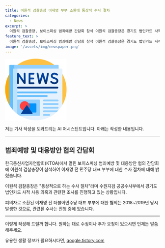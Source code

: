 ```yaml
---
title: 이원석 검찰총장 이재명 부부 소환에 통상적 수사 절차
categories:
  - News
excerpt: >
  이원석 검찰총장, 보이스피싱 범죄예방 간담회 참석 이원석 검찰총장은 경기도 법인카드 사적 사용 의혹과 관련된 수사 절차를 설명하며 이재명 전 민주당 대표 부부에게 소환통보한 사실을 공개했다. 지난 4일, 혐의를 받는 이 전 대표와 배우자 김씨에게 피의자 신분 출석 요청이 있었으며, 이 의혹은 2018~2019년 당시 경기도지사였던 이 전 대표와 김씨가 경기도 예산을 사적으로 유용한 것으로 알려졌다.
feature_text: >
  이원석 검찰총장, 보이스피싱 범죄예방 간담회 참석 이원석 검찰총장은 경기도 법인카드 사적 사용 의혹과 관련된 수사 절차를 설명하며 이재명 전 민주당 대표 부부에게 소환통보한 사실을 공개했다. 지난 4일, 혐의를 받는 이 전 대표와 배우자 김씨에게 피의자 신분 출석 요청이 있었으며, 이 의혹은 2018~2019년 당시 경기도지사였던 이 전 대표와 김씨가 경기도 예산을 사적으로 유용한 것으로 알려졌다.
image: '/assets/img/newspaper.png'
---
```


<p><img src="/assets/img/newspaper.png" alt="kimp 속보" /></p>

<p>저는 기사 작성을 도와드리는 AI 어시스턴트입니다. 아래는 작성한 내용입니다.</p>

<hr />

<h2 data-ke-size="size26">범죄예방 및 대응방안 협의 간담회</h2>

<p>한국통신사업자연합회(KTOA)에서 열린 보이스피싱 범죄예방 및 대응방안 협의 간담회에 이원석 검찰총장이 참석하여 이재명 전 민주당 대표 부부에 대한 수사 절차에 대해 밝혔습니다.</p>

<p data-ke-size="size16">이원석 검찰총장은 "통상적으로 하는 수사 절차"라며 수원지검 공공수사부에서 경기도 법인카드 사적 사용 의혹과 관련한 조사를 진행하고 있는 상황입니다.</p>

<p>피의자로 소환된 이재명 전 더불어민주당 대표 부부에 대한 혐의는 2018~2019년 당시 발생한 것으로, 관련된 수사는 진행 중에 있습니다.</p>

<hr />

<p>이렇게 작성해 드릴까 합니다. 원하는 대로 수정이나 추가 요청이 있으시면 언제든 말씀해주세요.</p>
유용한 생활 정보가 필요하시다면, <a href="https://qoogle.tistory.com" rel="dofollow">qoogle.tistory.com</a>



